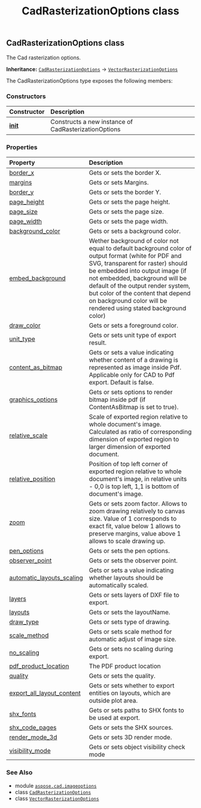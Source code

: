 ﻿---
title: CadRasterizationOptions class
second_title: Aspose.CAD for Python via .NET API References
description: 
type: docs
weight: 20
url: /aspose.cad.imageoptions/cadrasterizationoptions/
is_root: false
---

## CadRasterizationOptions class

The Cad rasterization options.



**Inheritance:** [`CadRasterizationOptions`](/cad/python-net/aspose.cad.imageoptions/cadrasterizationoptions) → 
[`VectorRasterizationOptions`](/cad/python-net/aspose.cad.imageoptions/vectorrasterizationoptions)



The CadRasterizationOptions type exposes the following members:

### Constructors
| Constructor | Description |
| :- | :- |
| [__init__](/cad/python-net/aspose.cad.imageoptions/cadrasterizationoptions/__init__/#) | Constructs a new instance of CadRasterizationOptions |


### Properties
| Property | Description |
| :- | :- |
| [border_x](/cad/python-net/aspose.cad.imageoptions/cadrasterizationoptions/border_x) | Gets or sets the border X. |
| [margins](/cad/python-net/aspose.cad.imageoptions/cadrasterizationoptions/margins) | Gets or sets Margins. |
| [border_y](/cad/python-net/aspose.cad.imageoptions/cadrasterizationoptions/border_y) | Gets or sets the border Y. |
| [page_height](/cad/python-net/aspose.cad.imageoptions/cadrasterizationoptions/page_height) | Gets or sets the page height. |
| [page_size](/cad/python-net/aspose.cad.imageoptions/cadrasterizationoptions/page_size) | Gets or sets the page size. |
| [page_width](/cad/python-net/aspose.cad.imageoptions/cadrasterizationoptions/page_width) | Gets or sets the page width. |
| [background_color](/cad/python-net/aspose.cad.imageoptions/cadrasterizationoptions/background_color) | Gets or sets a background color. |
| [embed_background](/cad/python-net/aspose.cad.imageoptions/cadrasterizationoptions/embed_background) | Wether background of color not equal to default background color of output format (white for PDF and SVG, transparent for raster) should be embedded into output image (if not embedded, background will be default of the output render system, but color of the content that depend on background color will be rendered using stated background color) |
| [draw_color](/cad/python-net/aspose.cad.imageoptions/cadrasterizationoptions/draw_color) | Gets or sets a foreground color. |
| [unit_type](/cad/python-net/aspose.cad.imageoptions/cadrasterizationoptions/unit_type) | Gets or sets unit type of export result. |
| [content_as_bitmap](/cad/python-net/aspose.cad.imageoptions/cadrasterizationoptions/content_as_bitmap) | Gets or sets a value indicating whether content of a drawing is represented as image inside Pdf. Applicable only for CAD to Pdf export. Default is false. |
| [graphics_options](/cad/python-net/aspose.cad.imageoptions/cadrasterizationoptions/graphics_options) | Gets or sets options to render bitmap inside pdf (if ContentAsBitmap is set to true). |
| [relative_scale](/cad/python-net/aspose.cad.imageoptions/cadrasterizationoptions/relative_scale) | Scale of exported region relative to whole document's image. Calculated as ratio of corresponding dimension of exported region to larger dimension of exported document. |
| [relative_position](/cad/python-net/aspose.cad.imageoptions/cadrasterizationoptions/relative_position) | Position of top left corner of  exported region relative to whole document's image, in relative units - 0,0 is top left, 1,1 is bottom of document's image. |
| [zoom](/cad/python-net/aspose.cad.imageoptions/cadrasterizationoptions/zoom) | Gets or sets zoom factor. Allows to zoom drawing relatively to canvas size. Value of 1 corresponds to exact fit, value below 1 allows to preserve margins, value above 1 allows to scale drawing up. |
| [pen_options](/cad/python-net/aspose.cad.imageoptions/cadrasterizationoptions/pen_options) | Gets or sets the pen options. |
| [observer_point](/cad/python-net/aspose.cad.imageoptions/cadrasterizationoptions/observer_point) | Gets or sets the observer point. |
| [automatic_layouts_scaling](/cad/python-net/aspose.cad.imageoptions/cadrasterizationoptions/automatic_layouts_scaling) | Gets or sets a value indicating whether layouts should be automatically scaled. |
| [layers](/cad/python-net/aspose.cad.imageoptions/cadrasterizationoptions/layers) | Gets or sets layers of DXF file to export. |
| [layouts](/cad/python-net/aspose.cad.imageoptions/cadrasterizationoptions/layouts) | Gets or sets the layoutName. |
| [draw_type](/cad/python-net/aspose.cad.imageoptions/cadrasterizationoptions/draw_type) | Gets or sets type of drawing. |
| [scale_method](/cad/python-net/aspose.cad.imageoptions/cadrasterizationoptions/scale_method) | Gets or sets scale method for automatic adjust of image size. |
| [no_scaling](/cad/python-net/aspose.cad.imageoptions/cadrasterizationoptions/no_scaling) | Gets or sets no scaling during export. |
| [pdf_product_location](/cad/python-net/aspose.cad.imageoptions/cadrasterizationoptions/pdf_product_location) | The PDF product location |
| [quality](/cad/python-net/aspose.cad.imageoptions/cadrasterizationoptions/quality) | Gets or sets the quality. |
| [export_all_layout_content](/cad/python-net/aspose.cad.imageoptions/cadrasterizationoptions/export_all_layout_content) | Gets or sets whether to export entities on layouts, which are outside plot area. |
| [shx_fonts](/cad/python-net/aspose.cad.imageoptions/cadrasterizationoptions/shx_fonts) | Gets or sets paths to SHX fonts to be used at export. |
| [shx_code_pages](/cad/python-net/aspose.cad.imageoptions/cadrasterizationoptions/shx_code_pages) | Gets or sets the SHX sources. |
| [render_mode_3d](/cad/python-net/aspose.cad.imageoptions/cadrasterizationoptions/render_mode_3d) | Gets or sets 3D render mode. |
| [visibility_mode](/cad/python-net/aspose.cad.imageoptions/cadrasterizationoptions/visibility_mode) | Gets or sets object visibility check mode |



### See Also
* module [`aspose.cad.imageoptions`](..)
* class [`CadRasterizationOptions`](/cad/python-net/aspose.cad.imageoptions/cadrasterizationoptions)
* class [`VectorRasterizationOptions`](/cad/python-net/aspose.cad.imageoptions/vectorrasterizationoptions)
